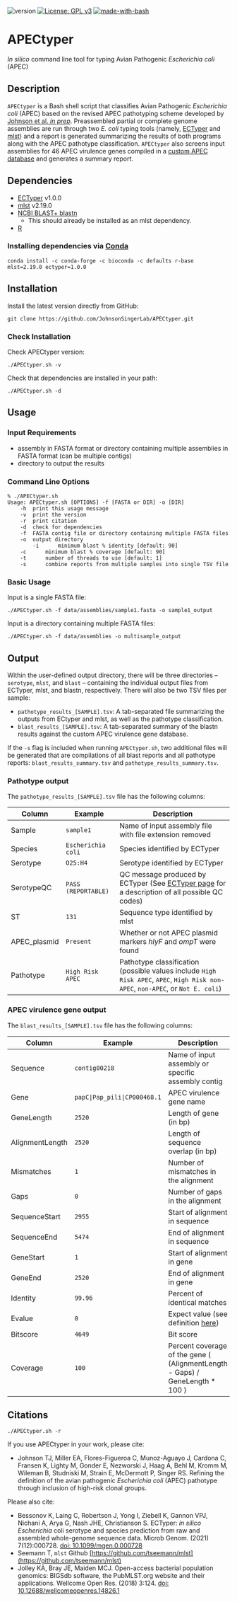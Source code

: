 ![version](https://img.shields.io/badge/version-1.0.0-blue)
[![License: GPL v3](https://img.shields.io/badge/License-GPL%20v3-green.svg)](https://www.gnu.org/licenses/old-licenses/gpl-3.0.en.html)
[![made-with-bash](https://img.shields.io/badge/Made%20with-Bash-1f425f.svg)](https://www.gnu.org/software/bash/)

# APECtyper

*In silico* command line tool for typing Avian Pathogenic *Escherichia coli* (APEC)
 
## Description

`APECtyper` is a Bash shell script that classifies Avian Pathogenic *Escherichia coli* (APEC) based on the revised APEC pathotyping scheme developed by [Johnson et al. *in prep*](). Preassembled partial or complete genome assemblies are run through two *E. coli* typing tools (namely, [ECTyper](https://github.com/phac-nml/ecoli_serotyping) and [mlst](https://github.com/tseemann/mlst)) and a report is generated summarizing the results of both programs along with the APEC pathotype classification. `APECtyper` also screens input assemblies for 46 APEC virulence genes compiled in a [custom APEC database](https://github.com/JohnsonSingerLab/APEC_VF_database) and generates a summary report.
 

## Dependencies

* [ECTyper](https://github.com/phac-nml/ecoli_serotyping) v1.0.0
* [mlst](https://github.com/tseemann/mlst) v2.19.0
* [NCBI BLAST+ blastn](https://www.ncbi.nlm.nih.gov/books/NBK569861/?report=reader&%2F%3Freport=reader)
    * This should already be installed as an mlst dependency. 
* [R](https://cran.r-project.org)

### Installing dependencies via [Conda](https://bioconda.github.io/user/install.html)

```
conda install -c conda-forge -c bioconda -c defaults r-base mlst=2.19.0 ectyper=1.0.0
```

## Installation

Install the latest version directly from GitHub:

```
git clone https://github.com/JohnsonSingerLab/APECtyper.git
```

### Check Installation

Check APECtyper version:

```
./APECtyper.sh -v
```

Check that dependencies are installed in your path:

```
./APECtyper.sh -d
```

## Usage

### Input Requirements

* assembly in FASTA format or directory containing multiple assemblies in FASTA format (can be multiple contigs)
* directory to output the results

### Command Line Options

```
% ./APECtyper.sh
Usage: APECtyper.sh [OPTIONS] -f [FASTA or DIR] -o [DIR]
	-h	print this usage message
	-v	print the version
	-r	print citation
	-d	check for dependencies
	-f	FASTA contig file or directory containing multiple FASTA files
	-o	output directory
        -i      minimum blast % identity [default: 90]
	-c      minimum blast % coverage [default: 90]
	-t      number of threads to use [default: 1]
	-s      combine reports from multiple samples into single TSV file
```

### Basic Usage

Input is a single FASTA file:
```
./APECtyper.sh -f data/assemblies/sample1.fasta -o sample1_output
```

Input is a directory containing multiple FASTA files:
```
./APECtyper.sh -f data/assemblies -o multisample_output
```

## Output

Within the user-defined output directory, there will be three directories – `serotype`, `mlst`, and `blast` – containing the individual output files from ECTyper, mlst, and blastn, respectively. There will also be two TSV files per sample: 

* `pathotype_results_[SAMPLE].tsv`: A tab-separated file summarizing the outputs from ECtyper and mlst, as well as the pathotype classification.
* `blast_results_[SAMPLE].tsv`: A tab-separated summary of the blastn results against the custom APEC virulence gene database. 

If the `-s` flag is included when running `APECtyper.sh`, two additional files will be generated that are compilations of all blast reports and all pathotype reports: `blast_results_summary.tsv` and `pathotype_results_summary.tsv`.  

### Pathotype output

The `pathotype_results_[SAMPLE].tsv` file has the following columns:  

Column | Example | Description
-------|---------|------------
Sample | `sample1` | Name of input assembly file with file extension removed
Species | `Escherichia coli` | Species identified by ECTyper
Serotype | `O25:H4` | Serotype identified by ECTyper
SerotypeQC | `PASS (REPORTABLE)` | QC message produced by ECTyper (See [ECTyper page](https://github.com/phac-nml/ecoli_serotyping#quality-control-qc-module) for a description of all possible QC codes) 
ST | `131` | Sequence type identified by mlst
APEC_plasmid | `Present` | Whether or not APEC plasmid markers *hlyF* and *ompT* were found
Pathotype | `High Risk APEC` | Pathotype classification (possible values include `High Risk APEC`, `APEC`, `High Risk non-APEC`, `non-APEC`, or `Not E. coli`)

### APEC virulence gene output

The `blast_results_[SAMPLE].tsv` file has the following columns:

Column | Example | Description
-------|---------|------------
Sequence | `contig00218` | Name of input assembly or specific assembly contig 
Gene | <code>papC&#124;Pap_pili&#124;CP000468.1</code> | APEC virulence gene name
GeneLength | `2520` | Length of gene (in bp)
AlignmentLength | `2520` | Length of sequence overlap (in bp)
Mismatches | `1` | Number of mismatches in the alignment
Gaps | `0` | Number of gaps in the alignment
SequenceStart | `2955` | Start of alignment in sequence
SequenceEnd | `5474` | End of alignment in sequence
GeneStart | `1` | Start of alignment in gene
GeneEnd | `2520` | End of alignment in gene
Identity | `99.96` | Percent of identical matches
Evalue | `0` | Expect value (see definition [here](https://blast.ncbi.nlm.nih.gov/Blast.cgi?CMD=Web&PAGE_TYPE=BlastDocs&DOC_TYPE=FAQ#expect))
Bitscore | `4649` | Bit score
Coverage | `100` | Percent coverage of the gene ( (AlignmentLength - Gaps) / GeneLength * 100 )

## Citations

```
./APECtyper.sh -r
```

If you use APECtyper in your work, please cite:  

* Johnson TJ, Miller EA, Flores-Figueroa C, Munoz-Aguayo J, Cardona C, Fransen K, Lighty M, Gonder E, Nezworski J, Haag A, Behl M, Kromm M, Wileman B, Studniski M, Strain E, McDermott P, Singer RS. Refining the definition of the avian pathogenic *Escherichia coli* (APEC) pathotype through inclusion of high-risk clonal groups.  

Please also cite:

* Bessonov K, Laing C, Robertson J, Yong I, Ziebell K, Gannon VPJ, Nichani A, Arya G, Nash JHE, Christianson S. ECTyper: *in silico Escherichia* coli serotype and species prediction from raw and assembled whole-genome sequence data. Microb Genom. (2021) 7(12):000728. [doi: 10.1099/mgen.0.000728](https://pubmed.ncbi.nlm.nih.gov/34860150/)
* Seemann T, `mlst` Github [https://github.com/tseemann/mlst](https://github.com/tseemann/mlst)
* Jolley KA, Bray JE, Maiden MCJ. Open-access bacterial population genomics: BIGSdb software, the PubMLST.org website and their applications. Wellcome Open Res. (2018) 3:124. [doi: 10.12688/wellcomeopenres.14826.1](https://pubmed.ncbi.nlm.nih.gov/30345391/)
